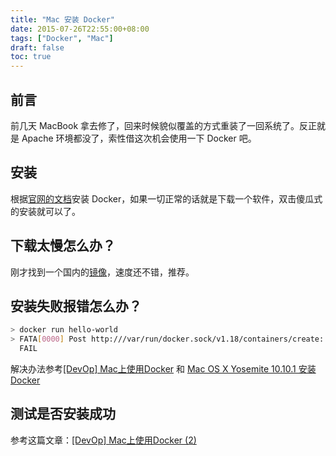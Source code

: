 ```yaml
---
title: "Mac 安装 Docker"
date: 2015-07-26T22:55:00+08:00
tags: ["Docker", "Mac"] 
draft: false
toc: true
---
```


## 前言

前几天 MacBook 拿去修了，回来时候貌似覆盖的方式重装了一回系统了。反正就是 Apache 环境都没了，索性借这次机会使用一下 Docker 吧。

## 安装

根据[官网的文档](https://docs.docker.com/mac/step_one/)安装 Docker，如果一切正常的话就是下载一个软件，双击傻瓜式的安装就可以了。

## 下载太慢怎么办？

刚才找到一个国内的[镜像](http://get.daocloud.io/#install-boot2docker)，速度还不错，推荐。

## 安装失败报错怎么办？

```sh
> docker run hello-world
> FATA[0000] Post http:///var/run/docker.sock/v1.18/containers/create: dial unix /var/run/docker.sock: no such file or directory. Are you trying to connect to a TLS-enabled daemon without TLS?
  FAIL
```

<!--more-->

解决办法参考[[DevOp] Mac上使用Docker](http://chinhui-blog.logdown.com/posts/263035-note-on-a-mac-using-the-docker) 和 [Mac OS X Yosemite 10.10.1 安装 Docker](http://blog.csdn.net/delphiwcdj/article/details/41780063)

## 测试是否安装成功

参考这篇文章：[[DevOp] Mac上使用Docker (2)](http://chinhui-blog.logdown.com/posts/263794-note-docker-on-mac-2)